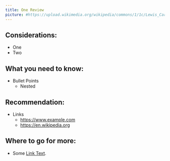 ```yaml
---
title: One Review
picture: #https://upload.wikimedia.org/wikipedia/commons/1/1c/Lewis_Carroll_-_Henry_Holiday_-_Hunting_of_the_Snark_-_Plate_10.jpg
---
```


## Considerations:
- One
- Two


## What you need to know:
- Bullet Points
    - Nested


## Recommendation:
- Links
    - https://www.example.com
    - https://en.wikipedia.org

## Where to go for more:
- Some [Link Text](https://www.eff.org).